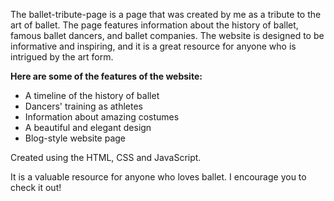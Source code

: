 The ballet-tribute-page is a page that was created by me as a tribute to the art of ballet. The page features information about the history of ballet, famous ballet dancers, and ballet companies. The website is designed to be informative and inspiring, and it is a great resource for anyone who is intrigued by the art form.

**Here are some of the features of the website:**

* A timeline of the history of ballet
* Dancers' training as athletes
* Information about amazing costumes
* A beautiful and elegant design
* Blog-style website page

Created using the HTML, CSS and JavaScript.

It is a valuable resource for anyone who loves ballet. I encourage you to check it out!
